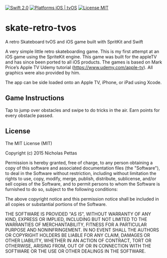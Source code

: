[![Swift 2.0](https://img.shields.io/badge/Swift-2.1-orange.svg?style=flat)](https://developer.apple.com/swift/)
[![Platforms iOS | tvOS](https://img.shields.io/badge/Platforms-iOS%20%7C%20tvOS-lightgray.svg?style=flat)](https://developer.apple.com/swift/)
[![License MIT](https://img.shields.io/badge/License-MIT-blue.svg?style=flat)](https://github.com/robreuss/VirtualGameController/blob/master/LICENSE)

# skate-retro-tvos
A retro Skateboard tvOS and iOS game built with SpritKit and Swift

A very simple little retro skateboarding game. This is my first attempt at an iOS game using the SpriteKit engine. This game was built for the appleTV and has since been ported to all iOS products. The games is based on Mark Price’s Apple TV Udemy tutorial (https://www.udemy.com/apple-tv). All graphics were also provided by him.

The app can be side loaded onto an Apple TV, iPhone, or iPad using Xcode.

## Game Instructions
Tap to jump over obstacles and swipe to do tricks in the air. Earn points for every obstacle passed.

## License
The MIT License (MIT)

Copyright (c) 2015 Nicholas Pettas

Permission is hereby granted, free of charge, to any person obtaining a copy
of this software and associated documentation files (the "Software"), to deal
in the Software without restriction, including without limitation the rights
to use, copy, modify, merge, publish, distribute, sublicense, and/or sell
copies of the Software, and to permit persons to whom the Software is
furnished to do so, subject to the following conditions:

The above copyright notice and this permission notice shall be included in all
copies or substantial portions of the Software.

THE SOFTWARE IS PROVIDED "AS IS", WITHOUT WARRANTY OF ANY KIND, EXPRESS OR
IMPLIED, INCLUDING BUT NOT LIMITED TO THE WARRANTIES OF MERCHANTABILITY,
FITNESS FOR A PARTICULAR PURPOSE AND NONINFRINGEMENT. IN NO EVENT SHALL THE
AUTHORS OR COPYRIGHT HOLDERS BE LIABLE FOR ANY CLAIM, DAMAGES OR OTHER
LIABILITY, WHETHER IN AN ACTION OF CONTRACT, TORT OR OTHERWISE, ARISING FROM,
OUT OF OR IN CONNECTION WITH THE SOFTWARE OR THE USE OR OTHER DEALINGS IN THE
SOFTWARE.
